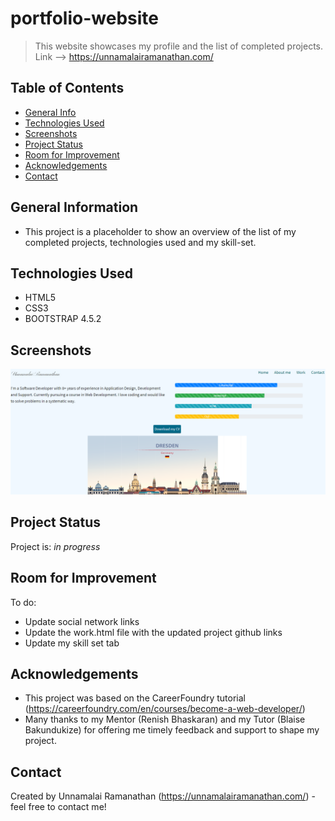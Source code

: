 # portfolio-website
> This website showcases my profile and the list of completed projects.
> Link --> https://unnamalairamanathan.com/

## Table of Contents
* [General Info](#general-information)
* [Technologies Used](#technologies-used)
* [Screenshots](#screenshots)
* [Project Status](#project-status)
* [Room for Improvement](#room-for-improvement)
* [Acknowledgements](#acknowledgements)
* [Contact](#contact)


## General Information
- This project is a placeholder to show an overview of the list of my completed projects, technologies used and my skill-set.


## Technologies Used
- HTML5
- CSS3
- BOOTSTRAP 4.5.2


## Screenshots
<img width="960" alt="aboutme" src="img/aboutme.png">


## Project Status
Project is: _in progress_ 


## Room for Improvement
To do:
- Update social network links
- Update the work.html file with the updated project github links
- Update my skill set tab


## Acknowledgements
- This project was based on the CareerFoundry tutorial (https://careerfoundry.com/en/courses/become-a-web-developer/)
- Many thanks to my Mentor (Renish Bhaskaran) and my Tutor (Blaise Bakundukize) for offering me timely feedback and support to shape my project.


## Contact
Created by Unnamalai Ramanathan (https://unnamalairamanathan.com/) - feel free to contact me!
